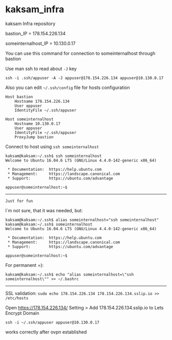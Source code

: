 # kaksam_infra
kaksam Infra repository

bastion_IP = 178.154.226.134

someinternalhost_IP = 10.130.0.17

You can use this command for connection to someinternalhost through bastion

Use man ssh to read about `-J` key

`ssh -i .ssh/appuser -A -J appuser@178.154.226.134 appuser@10.130.0.17`

Also you can edit `~/.ssh/config` file for hosts configuration

````
Host bastion
    Hostname 178.154.226.134
    User appuser
    IdentityFile ~/.ssh/appuser

Host someinternalhost
    Hostname 10.130.0.17
    User appuser
    IdentityFile ~/.ssh/appuser
    ProxyJump bastion
````

Connect to host using `ssh someinternalhost`

```
kaksam@kaksam:~/.ssh$ ssh someinternalhost
Welcome to Ubuntu 16.04.6 LTS (GNU/Linux 4.4.0-142-generic x86_64)

 * Documentation:  https://help.ubuntu.com
 * Management:     https://landscape.canonical.com
 * Support:        https://ubuntu.com/advantage

appuser@someinternalhost:~$
```

------------
`Just for fun`

I`m not sure, that it was needed, but:
```
kaksam@kaksam:~/.ssh$ alias someinternalhost="ssh someinternalhost"
kaksam@kaksam:~/.ssh$ someinternalhost
Welcome to Ubuntu 16.04.6 LTS (GNU/Linux 4.4.0-142-generic x86_64)

 * Documentation:  https://help.ubuntu.com
 * Management:     https://landscape.canonical.com
 * Support:        https://ubuntu.com/advantage

appuser@someinternalhost:~$

```

For permanent =):

`kaksam@kaksam:~/.ssh$ echo "alias someinternalhost=\"ssh someinternalhost\"" >> ~/.bashrc`


----------------------
SSL validation:
`sudo echo 178.154.226.134 178.154.226.134.sslip.io >> /etc/hosts`

Open https://178.154.226.134/ Setting > Add 178.154.226.134.sslip.io to Lets Encrypt Domain

`ssh -i ~/.ssh/appuser appuser@10.130.0.17`

works correctly after ovpn established
